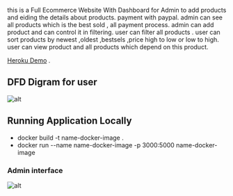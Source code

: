 
this is a Full Ecommerce Website  With Dashboard for Admin to add products and eiding the  details about products.
payment with paypal.
 admin can see all products which is the best sold , all payment process.
admin can add product and can control it in filtering.
user can filter all products .
user can sort products by newest ,oldest ,bestsels ,price high to low or low to high.
user can view product and all products which depend on this product.


[Heroku Demo](https://e-commerce32.herokuapp.com/) .

## DFD Digram for user

![alt](https://res.cloudinary.com/djamk74m7/image/upload/v1642703967/ecommerce/ecommerce-DFD_f1kczx.png)



## Running Application Locally

* docker build -t name-docker-image .
* docker run --name name-docker-image -p 3000:5000 name-docker-image

### Admin interface 

![alt](https://res.cloudinary.com/djamk74m7/image/upload/v1641457815/ecommerce/screencapture-e-commerce32-herokuapp-2022-01-06-10_18_55_mheuzr.png)
